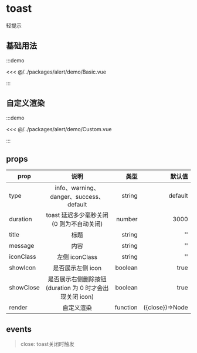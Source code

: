 # toast

轻提示

## 基础用法

:::demo

<<< @/../packages/alert/demo/Basic.vue

:::

## 自定义渲染

:::demo

<<< @/../packages/alert/demo/Custom.vue

:::

## props

| prop      |                          说明                           |     类型 |          默认值 |
| --------- | :-----------------------------------------------------: | -------: | --------------: |
| type      |         info、warning、danger、success、default         |   string |         default |
| duration  |        toast 延迟多少毫秒关闭(0 则为不自动关闭)         |   number |            3000 |
| title     |                          标题                           |   string |              '' |
| message   |                          内容                           |   string |              '' |
| iconClass |                     左侧 iconClass                      |   string |              '' |
| showIcon  |                    是否展示左侧 icon                    |  boolean |            true |
| showClose | 是否展示右侧删除按钮(duration 为 0 时才会出现关闭 icon) |  boolean |            true |
| render    |                       自定义渲染                        | function | ({close})=>Node |

## events

> close: toast关闭时触发
